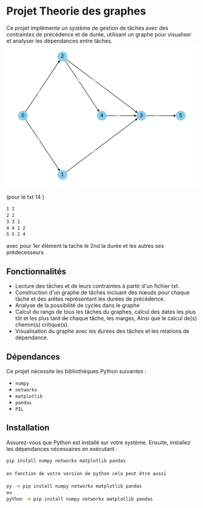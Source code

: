 # Projet Theorie des graphes

Ce projet implémente un système de gestion de tâches avec des contraintes de précédence et de durée, utilisant un graphe pour visualiser et analyser les dépendances entre tâches.
![alt text](https://github.com/raphber94/Theorie_graphes/blob/main/graph_layout/14.png)

(pour le txt 14 )
```bash
1 1
2 2
3 3 1
4 4 1 2
5 5 2 4
```

avec pour 1er élèment la tache le 2nd la durée et les autres ses prédecesseurs
## Fonctionnalités

- Lecture des tâches et de leurs contraintes à partir d'un fichier txt.
- Construction d'un graphe de tâches incluant des nœuds pour chaque tâche et des arêtes représentant les durées de précédence.
- Analyse de la possibilité de cycles dans le graphe
- Calcul du rangs de tous les tâches du graphes, calcul des dates les plus tôt et les plus tard de chaque tâche, les marges, Ainsi que le calcul de(s) chemin(s) critique(s).
- Visualisation du graphe avec les durées des tâches et les relations de dépendance.

## Dépendances

Ce projet nécessite les bibliothèques Python suivantes :
- `numpy`
- `networkx`
- `matplotlib`
- `pandas`
- `PIL`

## Installation

Assurez-vous que Python est installé sur votre système. Ensuite, installez les dépendances nécessaires en exécutant :

```bash
pip install numpy networkx matplotlib pandas

en fonction de votre version de python cela peut être aussi 

py -m pip install numpy networkx matplotlib pandas
ou 
python -m pip install numpy networkx matplotlib pandas

